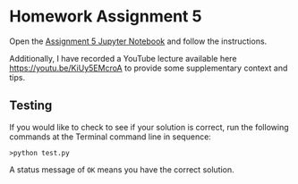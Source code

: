 # Homework Assignment 5

Open the [Assignment 5 Jupyter Notebook](assignment5.ipynb) and follow the instructions.

Additionally, I have recorded a YouTube lecture available here https://youtu.be/KiUy5EMcroA to provide some supplementary context and tips.

## Testing

If you would like to check to see if your solution is correct, run the following commands at the Terminal command line in sequence:

```
>python test.py
```

A status message of `OK` means you have the correct solution.
